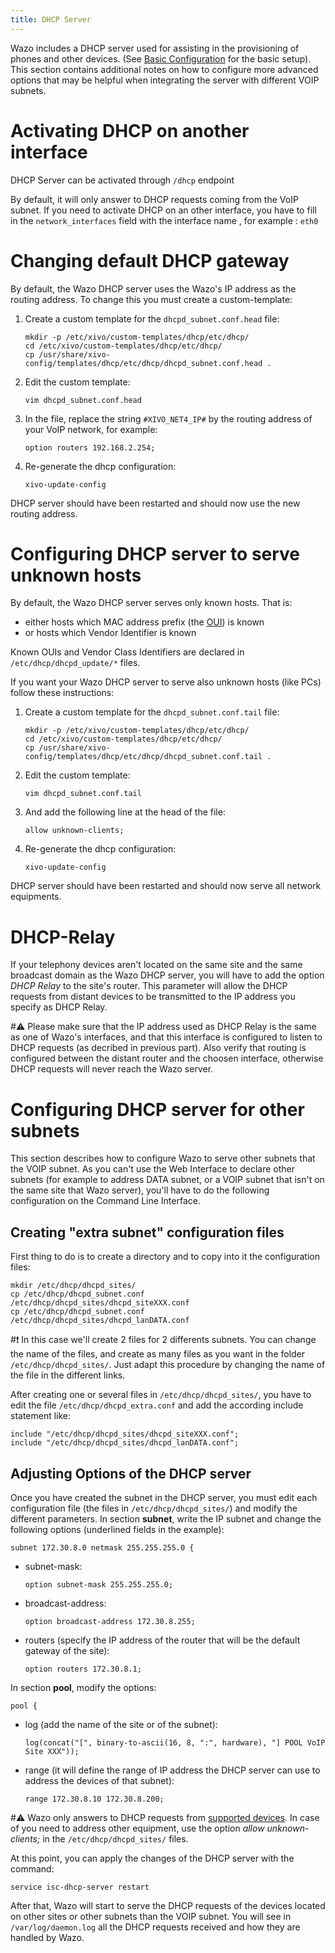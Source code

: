 ```yaml
---
title: DHCP Server
---
```


Wazo includes a DHCP server used for assisting in the provisioning of
phones and other devices. (See
[Basic Configuration](/uc-doc/administration/provisioning/basic_configuration#dhcpd-config) for
the basic setup). This section contains additional notes on how to
configure more advanced options that may be helpful when integrating the
server with different VOIP subnets.

Activating DHCP on another interface
====================================

DHCP Server can be activated through `/dhcp` endpoint

By default, it will only answer to DHCP requests coming from the VoIP
subnet. If you need to activate DHCP on an other interface, you have to
fill in the `network_interfaces` field with the interface name , for
example : `eth0`

Changing default DHCP gateway
=============================

By default, the Wazo DHCP server uses the Wazo's IP address as the
routing address. To change this you must create a custom-template:

1.  Create a custom template for the
    `dhcpd_subnet.conf.head` file:

        mkdir -p /etc/xivo/custom-templates/dhcp/etc/dhcp/
        cd /etc/xivo/custom-templates/dhcp/etc/dhcp/
        cp /usr/share/xivo-config/templates/dhcp/etc/dhcp/dhcpd_subnet.conf.head .

2.  Edit the custom template:

        vim dhcpd_subnet.conf.head

3.  In the file, replace the string `#XIVO_NET4_IP#` by the routing
    address of your VoIP network, for example:

        option routers 192.168.2.254;

4.  Re-generate the dhcp configuration:

        xivo-update-config

DHCP server should have been restarted and should now use the new
routing address.

Configuring DHCP server to serve unknown hosts
==============================================

By default, the Wazo DHCP server serves only known hosts. That is:

-   either hosts which MAC address prefix (the
    [OUI](http://en.wikipedia.org/wiki/Organizationally_unique_identifier))
    is known
-   or hosts which Vendor Identifier is known

Known OUIs and Vendor Class Identifiers are declared in
`/etc/dhcp/dhcpd_update/*` files.

If you want your Wazo DHCP server to serve also unknown hosts (like PCs)
follow these instructions:

1.  Create a custom template for the
    `dhcpd_subnet.conf.tail` file:

        mkdir -p /etc/xivo/custom-templates/dhcp/etc/dhcp/
        cd /etc/xivo/custom-templates/dhcp/etc/dhcp/
        cp /usr/share/xivo-config/templates/dhcp/etc/dhcp/dhcpd_subnet.conf.tail .

2.  Edit the custom template:

        vim dhcpd_subnet.conf.tail

3.  And add the following line at the head of the file:

        allow unknown-clients;

4.  Re-generate the dhcp configuration:

        xivo-update-config

DHCP server should have been restarted and should now serve all network
equipments.

DHCP-Relay
==========

If your telephony devices aren't located on the same site and the same
broadcast domain as the Wazo DHCP server, you will have to add the
option *DHCP Relay* to the site's router. This parameter will allow the
DHCP requests from distant devices to be transmitted to the IP address
you specify as DHCP Relay.

#:warning: Please make sure that the IP address used as DHCP Relay is the same as
one of Wazo's interfaces, and that this interface is configured to
listen to DHCP requests (as decribed in previous part). Also verify that
routing is configured between the distant router and the choosen
interface, otherwise DHCP requests will never reach the Wazo server.

Configuring DHCP server for other subnets
=========================================

This section describes how to configure Wazo to serve other subnets that
the VOIP subnet. As you can't use the Web Interface to declare other
subnets (for example to address DATA subnet, or a VOIP subnet that
isn't on the same site that Wazo server), you'll have to do the
following configuration on the Command Line Interface.

Creating "extra subnet" configuration files
---------------------------------------------

First thing to do is to create a directory and to copy into it the
configuration files:

    mkdir /etc/dhcp/dhcpd_sites/
    cp /etc/dhcp/dhcpd_subnet.conf /etc/dhcp/dhcpd_sites/dhcpd_siteXXX.conf
    cp /etc/dhcp/dhcpd_subnet.conf /etc/dhcp/dhcpd_sites/dhcpd_lanDATA.conf

#:exclamation: In this case we'll create 2 files for 2 differents subnets. You can
change the name of the files, and create as many files as you want in
the folder `/etc/dhcp/dhcpd_sites/`. Just
adapt this procedure by changing the name of the file in the different
links.

After creating one or several files in `/etc/dhcp/dhcpd_sites/`, you
have to edit the file `/etc/dhcp/dhcpd_extra.conf` and add the
according include statement like:

    include "/etc/dhcp/dhcpd_sites/dhcpd_siteXXX.conf";
    include "/etc/dhcp/dhcpd_sites/dhcpd_lanDATA.conf";

Adjusting Options of the DHCP server
------------------------------------

Once you have created the subnet in the DHCP server, you must edit each
configuration file (the files in
`/etc/dhcp/dhcpd_sites/`) and modify the
different parameters. In section **subnet**, write the IP subnet and
change the following options (underlined fields in the example):

    subnet 172.30.8.0 netmask 255.255.255.0 {

-   subnet-mask:

        option subnet-mask 255.255.255.0;

-   broadcast-address:

        option broadcast-address 172.30.8.255;

-   routers (specify the IP address of the router that will be the
    default gateway of the site):

        option routers 172.30.8.1;

In section **pool**, modify the options:

    pool {

-   log (add the name of the site or of the subnet):

        log(concat("[", binary-to-ascii(16, 8, ":", hardware), "] POOL VoIP Site XXX"));

-   range (it will define the range of IP address the DHCP server can
    use to address the devices of that subnet):

        range 172.30.8.10 172.30.8.200;

#:warning: Wazo only answers to DHCP requests from
[supported devices](/uc-doc/administration/security#devices). In case of
you need to address other equipment, use the option *allow
unknown-clients;* in the `/etc/dhcp/dhcpd_sites/` files.

At this point, you can apply the changes of the DHCP server with the
command:

    service isc-dhcp-server restart

After that, Wazo will start to serve the DHCP requests of the devices
located on other sites or other subnets than the VOIP subnet. You will
see in `/var/log/daemon.log` all the DHCP
requests received and how they are handled by Wazo.
